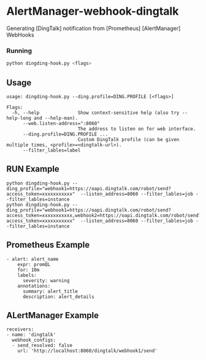 # AlertManager-webhook-dingtalk
Generating [DingTalk] notification from [Prometheus] [AlertManager] WebHooks

### Running

```bash
python dingding-hook.py <flags>
```

## Usage

```
usage: dingding-hook.py --ding.profile=DING.PROFILE [<flags>]

Flags:
  -h, --help              Show context-sensitive help (also try --help-long and --help-man).
      --web.listen-address=":8060"
                          The address to listen on for web interface.
      --ding.profile=DING.PROFILE ...
                          Custom DingTalk profile (can be given multiple times, <profile>=<dingtalk-url>).
      --filter_lables=label
```

## RUN Example


```
python dingding-hook.py --ding_profile="webhook1=https://oapi.dingtalk.com/robot/send?access_token=xxxxxxxxxxx"  --listen_address=8060 --filter_lables=job --filter_lables=instance
python dingding-hook.py --ding_profile="webhook1=https://oapi.dingtalk.com/robot/send?access_token=xxxxxxxxxxx,webhook2=https://oapi.dingtalk.com/robot/send?access_token=xxxxxxxxxxx"  --listen_address=8060 --filter_lables=job --filter_lables=instance
```

## Prometheus Example

```
- alert: alert_name
    expr: promQL
    for: 10m
    labels:
      severity: warning
    annotations:
      summary: alert_title
      description: alert_details
```
## ALertManager Example

```
receivers:
- name: 'dingtalk'
  webhook_configs:
  - send_resolved: false
    url: 'http://localhost:8060/dingtalk/webhook1/send'
```

